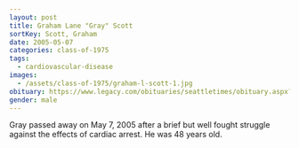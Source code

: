 ```yaml
---
layout: post
title: Graham Lane "Gray" Scott
sortKey: Scott, Graham
date: 2005-05-07
categories: class-of-1975
tags:
  - cardiovascular-disease
images:
  - /assets/class-of-1975/graham-l-scott-1.jpg
obituary: https://www.legacy.com/obituaries/seattletimes/obituary.aspx?n=Graham-Scott&pid=3542311
gender: male
---
```

Gray passed away on May 7, 2005 after a brief but well fought struggle against the effects of cardiac arrest. He was 48 years old.
